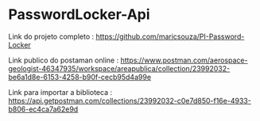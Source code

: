 # PasswordLocker-Api

Link do projeto completo : https://github.com/maricsouza/PI-Password-Locker

Link publico do postaman online : https://www.postman.com/aerospace-geologist-46347935/workspace/areapublica/collection/23992032-be6a1d8e-6153-4258-b90f-cecb95d4a99e

Link para importar a biblioteca : https://api.getpostman.com/collections/23992032-c0e7d850-f16e-4933-b806-ec4ca7a62e9d



